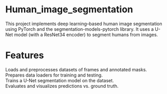 # Human_image_segmentation
This project implements deep learning–based human image segmentation using PyTorch and the segmentation-models-pytorch library. It uses a U-Net model (with a ResNet34 encoder) to segment humans from images.

# Features
Loads and preprocesses datasets of frames and annotated masks.  
Prepares data loaders for training and testing.  
Trains a U-Net segmentation model on the dataset.  
Evaluates and visualizes predictions vs. ground truth.

